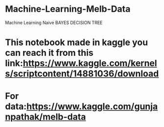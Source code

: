# Machine-Learning-Melb-Data
Machine Learning Naive BAYES DECISION TREE
# This notebook made in kaggle you can reach it from this link:https://www.kaggle.com/kernels/scriptcontent/14881036/download
# For data:https://www.kaggle.com/gunjanpathak/melb-data
